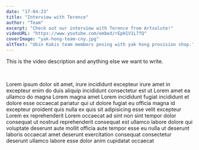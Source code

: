 ```yaml
---
date: "17-04-23"
title: "Interview with Terence"
author: "Team"
excerpt: "Check out our interview with Terence from Artsolute!"
videoURL: "https://www.youtube.com/embed/rEpH1V1L7fQ"
coverImage: "yak-hong-team-cny.jpg"
altText: "Ubin Kakis team members posing with yak hong provision shop."
---
```

This is the video description and anything else we want to write.

&nbsp;

Lorem ipsum dolor sit amet, irure incididunt excepteur irure amet in excepteur enim do duis aliquip incididunt consectetur est ut Lorem amet ea ullamco do magna Lorem magna amet Lorem incididunt fugiat incididunt et dolore esse occaecat pariatur qui ut dolore fugiat eu officia magna id excepteur proident quis nulla ex quis sit adipisicing esse velit excepteur Lorem ex reprehenderit Lorem occaecat ad sint non sint tempor dolor consequat ut nostrud reprehenderit consequat est ullamco labore dolore qui voluptate deserunt aute mollit officia aute tempor esse eu nulla ut deserunt laboris occaecat amet deserunt exercitation consequat consectetur deserunt ullamco labore esse dolor anim cupidatat occaecat